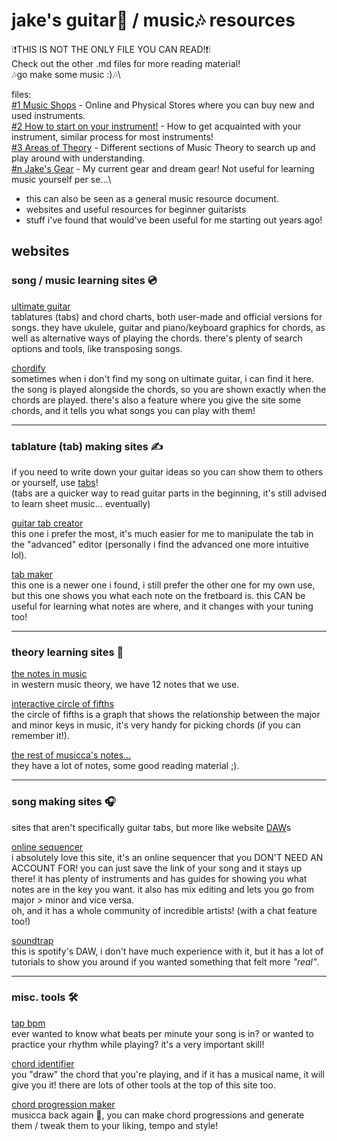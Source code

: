 # jake's guitar🎸 / music🎶 resources

❕❗THIS IS NOT THE ONLY FILE YOU CAN READ!❗❕\
Check out the other .md files for more reading material!\
🎶go make some music :)🎶\

files:\
[#1 Music Shops](MusicShops.md) - Online and Physical Stores where you can buy new and used instruments.\
[#2 How to start on your instrument!](BeginnerPlayers.md) - How to get acquainted with your instrument, similar process for most instruments!\
[#3 Areas of Theory](AreasOfTheory.md) - Different sections of Music Theory to search up and play around with understanding.\
[#n Jake's Gear](JakesGear.md) - My current gear and dream gear! Not useful for learning music yourself per se...\

- this can also be seen as a general music resource document. 
- websites and useful resources for beginner guitarists
- stuff i've found that would've been useful for me starting out years ago!

## websites

### song / music learning sites 💿

[ultimate guitar](https://www.ultimate-guitar.com)\
tablatures (tabs) and chord charts, both user-made and official versions for songs. they have ukulele, guitar and piano/keyboard graphics for chords, as well as alternative ways of playing the chords. there's plenty of search options and tools, like transposing songs.

[chordify](https://chordify.net)\
sometimes when i don't find my song on ultimate guitar, i can find it here. the song is played alongside the chords, so you are shown exactly when the chords are played. there's also a feature where you give the site some chords, and it tells you what songs you can play with them!

---

### tablature (tab) making sites ✍️
if you need to write down your guitar ideas so you can show them to others or yourself, use [tabs](https://www.schoolofrock.com/resources/guitar/reading-guitar-tabs-for-beginners)!\
(tabs are a quicker way to read guitar parts in the beginning, it's still advised to learn sheet music... eventually)

[guitar tab creator](https://www.guitartabcreator.com)\
this one i prefer the most, it's much easier for me to manipulate the tab in the "advanced" editor (personally i find the advanced one more intuitive lol).

[tab maker](https://tab-maker.com)\
this one is a newer one i found, i still prefer the other one for my own use, but this one shows you what each note on the fretboard is. this CAN be useful for learning what notes are where, and it changes with your tuning too!

---

### theory learning sites 📖

[the notes in music](https://www.musicca.com/notes)\
in western music theory, we have 12 notes that we use.

[interactive circle of fifths](https://www.musicca.com/circle-of-fifths)\
the circle of fifths is a graph that shows the relationship between the major and minor keys in music, it's very handy for picking chords (if you can remember it!).

[the rest of musicca's notes...](https://www.musicca.com/lessons)\
they have a lot of notes, some good reading material ;).

---

### song making sites 🎧
sites that aren't specifically guitar tabs, but more like website [DAW](https://www.masterclass.com/articles/what-is-a-daw)s

[online sequencer](https://onlinesequencer.net)\
i absolutely love this site, it's an online sequencer that you DON'T NEED AN ACCOUNT FOR! you can just save the link of your song and it stays up there! it has plenty of instruments and has guides for showing you what notes are in the key you want. it also has mix editing and lets you go from major > minor and vice versa.\
oh, and it has a whole community of incredible artists! (with a chat feature too!)

[soundtrap](https://www.soundtrap.com/musicmakers)\
this is spotify's DAW, i don't have much experience with it, but it has a lot of tutorials to show you around if you wanted something that felt more *"real"*.

---

### misc. tools 🛠️

[tap bpm](https://www.beatsperminuteonline.com)\
ever wanted to know what beats per minute your song is in? or wanted to practice your rhythm while playing? it's a very important skill!

[chord identifier](https://www.all-guitar-chords.com/chords/identifier)\
you "draw" the chord that you're playing, and if it has a musical name, it will give you it! there are lots of other tools at the top of this site too.

[chord progression maker](https://www.musicca.com/chord-player)\
musicca back again 🤔, you can make chord progressions and generate them / tweak them to your liking, tempo and style!
